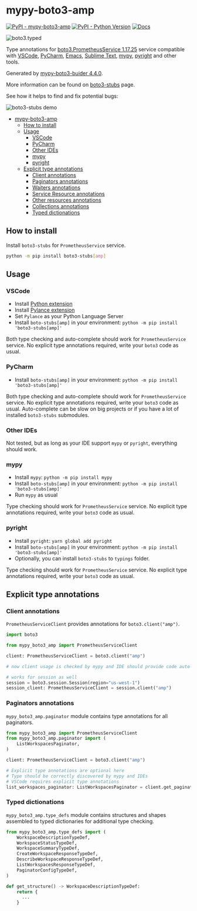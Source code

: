 # mypy-boto3-amp

[![PyPI - mypy-boto3-amp](https://img.shields.io/pypi/v/mypy-boto3-amp.svg?color=blue)](https://pypi.org/project/mypy-boto3-amp)
[![PyPI - Python Version](https://img.shields.io/pypi/pyversions/mypy-boto3-amp.svg?color=blue)](https://pypi.org/project/mypy-boto3-amp)
[![Docs](https://img.shields.io/readthedocs/mypy-boto3-builder.svg?color=blue)](https://mypy-boto3-builder.readthedocs.io/)

![boto3.typed](https://github.com/vemel/mypy_boto3_builder/raw/master/logo.png)

Type annotations for
[boto3.PrometheusService 1.17.25](https://boto3.amazonaws.com/v1/documentation/api/1.17.25/reference/services/amp.html#PrometheusService) service
compatible with
[VSCode](https://code.visualstudio.com/),
[PyCharm](https://www.jetbrains.com/pycharm/),
[Emacs](https://www.gnu.org/software/emacs/),
[Sublime Text](https://www.sublimetext.com/),
[mypy](https://github.com/python/mypy),
[pyright](https://github.com/microsoft/pyright)
and other tools.

Generated by [mypy-boto3-buider 4.4.0](https://github.com/vemel/mypy_boto3_builder).

More information can be found on [boto3-stubs](https://pypi.org/project/boto3-stubs/) page.

See how it helps to find and fix potential bugs:

![boto3-stubs demo](https://github.com/vemel/mypy_boto3_builder/raw/master/demo.gif)

- [mypy-boto3-amp](#mypy-boto3-amp)
  - [How to install](#how-to-install)
  - [Usage](#usage)
    - [VSCode](#vscode)
    - [PyCharm](#pycharm)
    - [Other IDEs](#other-ides)
    - [mypy](#mypy)
    - [pyright](#pyright)
  - [Explicit type annotations](#explicit-type-annotations)
    - [Client annotations](#client-annotations)
    - [Paginators annotations](#paginators-annotations)
    - [Waiters annotations](#waiters-annotations)
    - [Service Resource annotations](#service-resource-annotations)
    - [Other resources annotations](#other-resources-annotations)
    - [Collections annotations](#collections-annotations)
    - [Typed dictionations](#typed-dictionations)

## How to install

Install `boto3-stubs` for `PrometheusService` service.

```bash
python -m pip install boto3-stubs[amp]
```

## Usage

### VSCode

- Install [Python extension](https://marketplace.visualstudio.com/items?itemName=ms-python.python)
- Install [Pylance extension](https://marketplace.visualstudio.com/items?itemName=ms-python.vscode-pylance)
- Set `Pylance` as your Python Language Server
- Install `boto-stubs[amp]` in your environment: `python -m pip install 'boto3-stubs[amp]'`

Both type checking and auto-complete should work for `PrometheusService` service.
No explicit type annotations required, write your `boto3` code as usual.

### PyCharm

- Install `boto-stubs[amp]` in your environment: `python -m pip install 'boto3-stubs[amp]'`

Both type checking and auto-complete should work for `PrometheusService` service.
No explicit type annotations required, write your `boto3` code as usual.
Auto-complete can be slow on big projects or if you have a lot of installed `boto3-stubs` submodules.

### Other IDEs

Not tested, but as long as your IDE support `mypy` or `pyright`, everything should work.

### mypy

- Install `mypy`: `python -m pip install mypy`
- Install `boto-stubs[amp]` in your environment: `python -m pip install 'boto3-stubs[amp]'`
- Run `mypy` as usual

Type checking should work for `PrometheusService` service.
No explicit type annotations required, write your `boto3` code as usual.

### pyright

- Install `pyright`: `yarn global add pyright`
- Install `boto-stubs[amp]` in your environment: `python -m pip install 'boto3-stubs[amp]'`
- Optionally, you can install `boto3-stubs` to `typings` folder.

Type checking should work for `PrometheusService` service.
No explicit type annotations required, write your `boto3` code as usual.

## Explicit type annotations

### Client annotations

`PrometheusServiceClient` provides annotations for `boto3.client("amp")`.

```python
import boto3

from mypy_boto3_amp import PrometheusServiceClient

client: PrometheusServiceClient = boto3.client("amp")

# now client usage is checked by mypy and IDE should provide code auto-complete

# works for session as well
session = boto3.session.Session(region="us-west-1")
session_client: PrometheusServiceClient = session.client("amp")
```

### Paginators annotations

`mypy_boto3_amp.paginator` module contains type annotations for all paginators.

```python
from mypy_boto3_amp import PrometheusServiceClient
from mypy_boto3_amp.paginator import (
    ListWorkspacesPaginator,
)

client: PrometheusServiceClient = boto3.client("amp")

# Explicit type annotations are optional here
# Type should be correctly discovered by mypy and IDEs
# VSCode requires explicit type annotations
list_workspaces_paginator: ListWorkspacesPaginator = client.get_paginator("list_workspaces")
```







### Typed dictionations

`mypy_boto3_amp.type_defs` module contains structures and shapes assembled
to typed dictionaries for additional type checking.

```python
from mypy_boto3_amp.type_defs import (
    WorkspaceDescriptionTypeDef,
    WorkspaceStatusTypeDef,
    WorkspaceSummaryTypeDef,
    CreateWorkspaceResponseTypeDef,
    DescribeWorkspaceResponseTypeDef,
    ListWorkspacesResponseTypeDef,
    PaginatorConfigTypeDef,
)

def get_structure() -> WorkspaceDescriptionTypeDef:
    return {
      ...
    }
```
